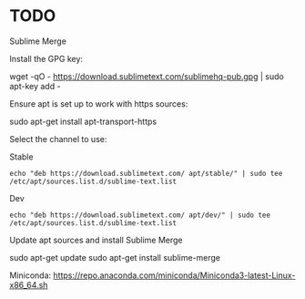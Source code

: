 TODO
=====

Sublime Merge

 Install the GPG key:

wget -qO - https://download.sublimetext.com/sublimehq-pub.gpg | sudo apt-key add -

Ensure apt is set up to work with https sources:

sudo apt-get install apt-transport-https

Select the channel to use:

Stable

    echo "deb https://download.sublimetext.com/ apt/stable/" | sudo tee /etc/apt/sources.list.d/sublime-text.list

Dev

    echo "deb https://download.sublimetext.com/ apt/dev/" | sudo tee /etc/apt/sources.list.d/sublime-text.list

Update apt sources and install Sublime Merge

sudo apt-get update
sudo apt-get install sublime-merge
 

Miniconda:
    https://repo.anaconda.com/miniconda/Miniconda3-latest-Linux-x86_64.sh
